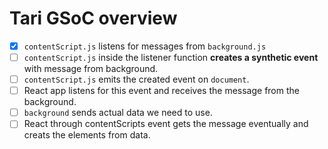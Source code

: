 # Tari GSoC overview

- [x] `contentScript.js` listens for messages from `background.js`
- [ ] `contentScript.js` inside the listener function **creates a synthetic event** with message from background.
- [ ] `contentScript.js` emits the created event on `document`.
- [ ] React app listens for this event and receives the message from the background.
- [ ] `background` sends actual data we need to use.
- [ ] React through contentScripts event gets the message eventually and creats the elements from data.
